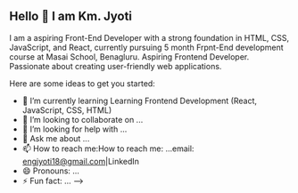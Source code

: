 ## Hello 👋 I am Km. Jyoti

I am a aspiring Front-End Developer with a strong foundation in HTML, CSS, JavaScript, and React, currently pursuing 5 month Frpnt-End development course at Masai School, Benagluru. Aspiring Frontend Developer. Passionate about creating user-friendly web applications.

Here are some ideas to get you started:

- 🌱 I’m currently learning Learning Frontend Development (React, JavaScript, CSS, HTML)
- 👯 I’m looking to collaborate on ...
- 🤔 I’m looking for help with ...
- 💬 Ask me about ...
- 📫 How to reach me:How to reach me: ...email: engjyoti18@gmail.com|LinkedIn
- 😄 Pronouns: ...
- ⚡ Fun fact: ...
-->
